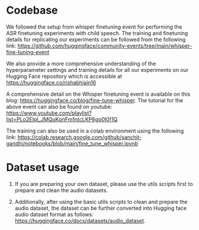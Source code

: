 # Codebase
We followed the setup from whisper finetuning event for performing the ASR finetuning experiments with child speech. The training and finetuning details for replicating our experiments can be followed from the following link: https://github.com/huggingface/community-events/tree/main/whisper-fine-tuning-event

We also provide a more comprehensive understanding of the hyperparameter settings and training details for all our experiments on our Hugging Face repository which is accessible at https://huggingface.co/rishabhjain16

A comprehensive detail on the Whisper finetuning event is available on this blog: https://huggingface.co/blog/fine-tune-whisper. The tutorial for the above event can also be found on youtube: https://www.youtube.com/playlist?list=PLo2EIpI_JMQuKpnFm1ntcLKP6gq0l0f1Q. 

The training can also be used in a colab environment using the following link: https://colab.research.google.com/github/sanchit-gandhi/notebooks/blob/main/fine_tune_whisper.ipynb

# Dataset usage

1. If you are preparing your own dataset, please use the utils scripts first to prepare and clean the audio datasets. 

2. Additionally, after using the basic utils scripts to clean and prepare the audio dataset, the dataset can be further converted into Hugging face audio dataset format as follows: https://huggingface.co/docs/datasets/audio_dataset.

